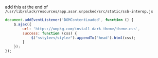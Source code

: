 add this at the end of `/usr/lib/slack/resources/app.asar.unpacked/src/static/ssb-interop.js`

```javascript
document.addEventListener('DOMContentLoaded', function () {
    $.ajax({
        url: 'https://unpkg.com/install-dark-theme/theme.css',
        success: function (css) {
            $("<style></style>").appendTo('head').html(css);
        }
    });
});  
```
